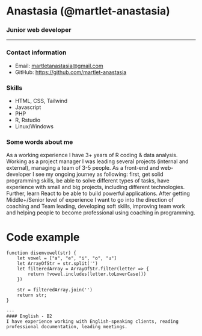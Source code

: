 # Anastasia (@martlet-anastasia)
### Junior web developer
---
### Contact information
* Email: martletanastasia@gmail.com
* GitHub: https://github.com/martlet-anastasia

### Skills
* HTML, CSS, Tailwind
* Javascript
* PHP
* R, Rstudio
* Linux/Windows

### Some words about me
As a working experience I have 3+ years of R coding & data analysis. Working as a project manager I was leading several projects (internal and external), managing a team of 3-5 people. 
As a front-end and web-developer I see my ongoing journey as following: first, get solid programming skills, be able to solve different types of tasks, have experience with small and big projects, including different technologies. Further, learn React to be able to build powerful applications. After getting Middle+/Senior level of experience I want to go into the direction of coaching and Team leading, developing soft skills, improving team work and helping people to become professional using coaching in programming. 

# Code example
```
function disemvowel(str) {
    let vowel = ["a", "e", "i", "o", "u"]
    let ArrayOfStr = str.split('')
    let filteredArray = ArrayOfStr.filter(letter => {
        return !vowel.includes(letter.toLowerCase())
    })

    str = filteredArray.join('')
    return str;
}

---
#### English - B2
I have experience working with English-speaking clients, reading professional documentation, leading meetings.

